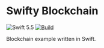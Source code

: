 # Swifty Blockchain

![Swift 5.5](https://img.shields.io/badge/Swift-5.5-orange.svg)
[![Build](https://github.com/albinekcom/swifty-blockchain/actions/workflows/build.yml/badge.svg)](https://github.com/albinekcom/swifty-blockchain/actions/workflows/build.yml)

Blockchain example written in Swift.
